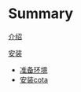# Summary

[介绍](README.md)

[安装]()
  - [准备环境](installation/env_1.md)
  - [安装cota](installation/install_2.md)
